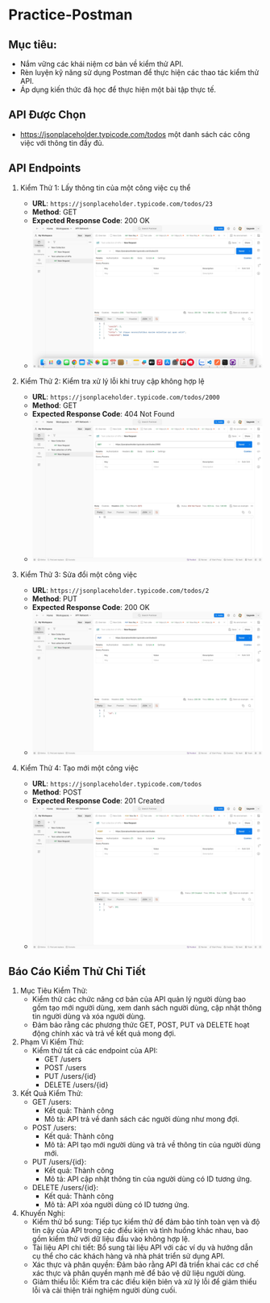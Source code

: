 # Practice-Postman

## Mục tiêu:

- Nắm vững các khái niệm cơ bản về kiểm thử API.
- Rèn luyện kỹ năng sử dụng Postman để thực hiện các thao tác kiểm thử API.
- Áp dụng kiến thức đã học để thực hiện một bài tập thực tế.

## API Được Chọn

- https://jsonplaceholder.typicode.com/todos một danh sách các công việc với thông tin đầy đủ.

## API Endpoints

1. Kiểm Thử 1: Lấy thông tin của một công việc cụ thể

   - **URL**: `https://jsonplaceholder.typicode.com/todos/23`
   - **Method**: GET
   - **Expected Response Code**: 200 OK
   - ![alt text](kt1.jpeg)

2. Kiểm Thử 2: Kiểm tra xử lý lỗi khi truy cập không hợp lệ

   - **URL**: `https://jsonplaceholder.typicode.com/todos/2000`
   - **Method**: GET
   - **Expected Response Code**: 404 Not Found
   - ![alt text](kt2.jpeg)

3. Kiểm Thử 3: Sửa đổi một công việc

   - **URL**: `https://jsonplaceholder.typicode.com/todos/2`
   - **Method**: PUT
   - **Expected Response Code**: 200 OK
   - ![alt text](kt3.jpeg)

4. Kiểm Thử 4: Tạo mới một công việc

   - **URL**: `https://jsonplaceholder.typicode.com/todos`
   - **Method**: POST
   - **Expected Response Code**: 201 Created
   - ![alt text](kt4.jpeg)

## Báo Cáo Kiểm Thử Chi Tiết

1. Mục Tiêu Kiểm Thử:
   - Kiểm thử các chức năng cơ bản của API quản lý người dùng bao gồm tạo mới người dùng, xem danh sách người dùng, cập nhật thông tin người dùng và xóa người dùng.
   - Đảm bảo rằng các phương thức GET, POST, PUT và DELETE hoạt động chính xác và trả về kết quả mong đợi.
2. Phạm Vi Kiểm Thử:
   - Kiểm thử tất cả các endpoint của API:
     - GET /users
     - POST /users
     - PUT /users/{id}
     - DELETE /users/{id}
3. Kết Quả Kiểm Thử:
   - GET /users:
     - Kết quả: Thành công
     - Mô tả: API trả về danh sách các người dùng như mong đợi.
   - POST /users:
     - Kết quả: Thành công
     - Mô tả: API tạo mới người dùng và trả về thông tin của người dùng mới.
   - PUT /users/{id}:
     - Kết quả: Thành công
     - Mô tả: API cập nhật thông tin của người dùng có ID tương ứng.
   - DELETE /users/{id}:
     - Kết quả: Thành công
     - Mô tả: API xóa người dùng có ID tương ứng.
4. Khuyến Nghị:
   - Kiểm thử bổ sung: Tiếp tục kiểm thử để đảm bảo tính toàn vẹn và độ tin cậy của API trong các điều kiện và tình huống khác nhau, bao gồm kiểm thử với dữ liệu đầu vào không hợp lệ.
   - Tài liệu API chi tiết: Bổ sung tài liệu API với các ví dụ và hướng dẫn cụ thể cho các khách hàng và nhà phát triển sử dụng API.
   - Xác thực và phân quyền: Đảm bảo rằng API đã triển khai các cơ chế xác thực và phân quyền mạnh mẽ để bảo vệ dữ liệu người dùng.
   - Giảm thiểu lỗi: Kiểm tra các điều kiện biên và xử lý lỗi để giảm thiểu lỗi và cải thiện trải nghiệm người dùng cuối.